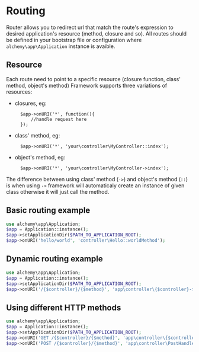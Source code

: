 Routing
=======
Router allows you to redirect url that match the route's expression to desired application's resource (method, closure and so).
All routes should be defined in your bootstrap file or configuration where `alchemy\app\Application` instance is avaible.

Resource
--------

Each route need to point to a specific resource (closure function, class' method, object's method)
Framework supports three variations of resources:
- closures, eg:

        $app->onURI('*', function(){
            //handle request here
        });

- class' method, eg:

        $app->onURI('*', 'your\controller\MyController::index');

- object's method, eg:

        $app->onURI('*', 'your\controller\MyController->index');

The difference between using class' method (`->`) and object's method (`::`) is when using `->`
framework will automaticaly create an instance of given class otherwise it will just call the method.

Basic routing example
---------------------

```php
use alchemy\app\Application;
$app = Application::instance();
$app->setApplicationDir($PATH_TO_APPLICATION_ROOT);
$app->onURI('hello/world', 'controller\Hello::worldMethod');
```  

Dynamic routing example
-----------------------
```php
use alchemy\app\Application;
$app = Application::instance();
$app->setApplicationDir($PATH_TO_APPLICATION_ROOT);
$app->onURI('/{$controller}/{$method}', 'app\controller\{$controller}->{$method}');
```

Using different HTTP methods
----------------------------

```php
use alchemy\app\Application;
$app = Application::instance();
$app->setApplicationDir($PATH_TO_APPLICATION_ROOT);
$app->onURI('GET /{$controller}/{$method}', 'app\controller\{$controller}->{$method}');
$app->onURI('POST /{$controller}/{$method}', 'app\controller\PostHandler->{$controller}{$method}');
```
